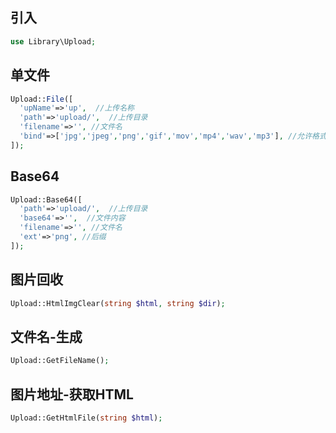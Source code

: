 ## 引入
```php
use Library\Upload;
```

## 单文件
```php
Upload::File([
  'upName'=>'up',  //上传名称
  'path'=>'upload/',  //上传目录
  'filename'=>'', //文件名
  'bind'=>['jpg','jpeg','png','gif','mov','mp4','wav','mp3'], //允许格式
]);
```

## Base64
```php
Upload::Base64([
  'path'=>'upload/',  //上传目录
  'base64'=>'',  //文件内容
  'filename'=>'', //文件名
  'ext'=>'png', //后缀
]);
```

## 图片回收
```php
Upload::HtmlImgClear(string $html, string $dir);
```

## 文件名-生成
```php
Upload::GetFileName();
```

## 图片地址-获取HTML
```php
Upload::GetHtmlFile(string $html);
```
